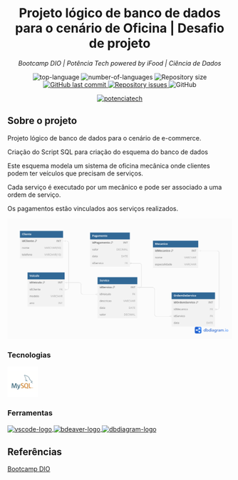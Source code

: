 <h1 align="center">Projeto lógico de banco de dados para o cenário de Oficina | Desafio de projeto</h1>

<p align="center"><i>Bootcamp DIO | Potência Tech powered by iFood | Ciência de Dados</i></p>

<p align="center" display="inline-block">
  <img src="https://img.shields.io/github/languages/top/eltonmorenocl/dio-oficina-desafio-mysql " alt="top-language"/>
  <img src="https://img.shields.io/github/languages/count/eltonmorenocl/dio-oficina-desafio-mysql " alt="number-of-languages"/>
  <img alt="Repository size" src="https://img.shields.io/github/repo-size/eltonmorenocl/dio-oficina-desafio-mysql ">
  <a href="https://github.com/eltonmorenocl/dio-oficina-desafio-mysql /commits/master">
    <img alt="GitHub last commit" src="https://img.shields.io/github/last-commit/eltonmorenocl/dio-oficina-desafio-mysql">
  </a>

  <a href="https://github.com/eltonmorenocl/dio-oficina-desafio-mysql">
    <img alt="Repository issues" src="https://img.shields.io/github/issues/eltonmorenocl/dio-oficina-desafio-mysql">
  </a>

  <img alt="GitHub" src="https://img.shields.io/github/license/eltonmorenocl/dio-oficina-desafio-mysql">
  </p>
</p>
<p align="center">
  <a href="https://web.dio.me/track/potencia-tech-powered-ifood-ciencias-de-dados-com-python">
    <img width="150" src="https://hermes.dio.me/tracks/f5dba255-da18-427a-a02a-ca11a339c1cd.png" alt="potenciatech"  text-align:   center>
  </a>  
</p>

##  Sobre o projeto

Projeto lógico de banco de dados para o cenário de e-commerce.

Criação do Script SQL para criação do esquema do banco de dados

Este esquema modela um sistema de oficina mecânica onde clientes podem ter veículos que precisam de serviços. 

Cada serviço é executado por um mecânico e pode ser associado a uma ordem de serviço. 

Os pagamentos estão vinculados aos serviços realizados. 

<p align="left">
  <img width="850" src="https://github.com/eltonmorenocl/dio-oficina-desafio-mysql/blob/main/Diagrama-OficinaDio.png" alt="potenciatech">
</p>

### Tecnologias

<p display="inline-block">
  <a href="https://www.mysql.com/">
    <img width="68" src="https://raw.githubusercontent.com/github/explore/80688e429a7d4ef2fca1e82350fe8e3517d3494d/topics/mysql/mysql.png" alt="msql">
  </a>  
</p>
                                                                                                  
### Ferramentas

<p display="inline-block">
  <a href="https://code.visualstudio.com/">
    <img width="48" src="https://upload.wikimedia.org/wikipedia/commons/thumb/9/9a/Visual_Studio_Code_1.35_icon.svg/2048px-Visual_Studio_Code_1.35_icon.svg.png" alt="vscode-logo" align="center"/>
  </a>
  <a href="https://dbeaver.io/">
    <img width="122" src="https://repository-images.githubusercontent.com/44662669/f3f5c080-808b-11ea-9713-2bea65875d95" alt="bdeaver-logo" align="center"/>
  </a>
  <a href="https://dbdiagram.io/"> 
    <img width="122" src="https://community.dbdiagram.io/uploads/default/original/1X/4431f78b1742115d112e87b93af510e8ce32d222.png" alt="dbdiagram-logo"       align="center"/>
  </a>
</p>


## Referências
[Bootcamp DIO](https://web.dio.me/track/potencia-tech-powered-ifood-ciencias-de-dados-com-python)

